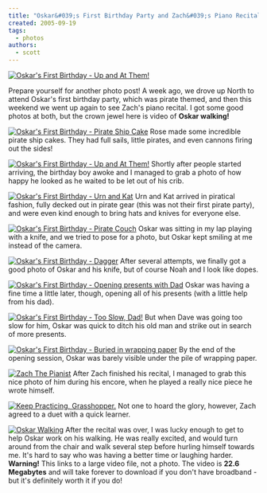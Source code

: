 ```yaml
---
title: "Oskar&#039;s First Birthday Party and Zach&#039;s Piano Recital"
created: 2005-09-19
tags:
  - photos
authors:
  - scott
---
```


[![Oskar's First Birthday - Up and At Them!](/images/IMG_2875.jpg)](http://www.spaceninja.local/gallery/oskar/IMG_2875.jpg "Photo Sharing")

Prepare yourself for another photo post! A week ago, we drove up North to attend Oskar's first birthday party, which was pirate themed, and then this weekend we went up again to see Zach's piano recital. I got some good photos at both, but the crown jewel here is video of **Oskar walking!**

[![Oskar's First Birthday - Pirate Ship Cake](/images/IMG_2872.jpg)](http://www.spaceninja.local/gallery/oskar/IMG_2872.jpg "Photo Sharing") Rose made some incredible pirate ship cakes. They had full sails, little pirates, and even cannons firing out the sides!

[![Oskar's First Birthday - Up and At Them!](/images/IMG_2875.jpg)](http://www.spaceninja.local/gallery/oskar/IMG_2875.jpg "Photo Sharing") Shortly after people started arriving, the birthday boy awoke and I managed to grab a photo of how happy he looked as he waited to be let out of his crib.

[![Oskar's First Birthday - Urn and Kat](/images/IMG_2878.jpg)](http://www.spaceninja.local/gallery/oskar/IMG_2878.jpg "Photo Sharing") Urn and Kat arrived in piratical fashion, fully decked out in pirate gear (this was not their first pirate party), and were even kind enough to bring hats and knives for everyone else.

[![Oskar's First Birthday - Pirate Couch](/images/IMG_2880.jpg)](http://www.spaceninja.local/gallery/oskar/IMG_2880.jpg "Photo Sharing") Oskar was sitting in my lap playing with a knife, and we tried to pose for a photo, but Oskar kept smiling at me instead of the camera.

[![Oskar's First Birthday - Dagger](/images/IMG_2882.jpg)](http://www.spaceninja.local/gallery/oskar/IMG_2882.jpg "Photo Sharing") After several attempts, we finally got a good photo of Oskar and his knife, but of course Noah and I look like dopes.

[![Oskar's First Birthday - Opening presents with Dad](/images/IMG_2895.jpg)](http://www.spaceninja.local/gallery/oskar/IMG_2895.jpg "Photo Sharing") Oskar was having a fine time a little later, though, opening all of his presents (with a little help from his dad).

[![Oskar's First Birthday - Too Slow, Dad!](/images/IMG_2893.jpg)](http://www.spaceninja.local/gallery/oskar/IMG_2893.jpg "Photo Sharing") But when Dave was going too slow for him, Oskar was quick to ditch his old man and strike out in search of more presents.

[![Oskar's First Birthday - Buried in wrapping paper](/images/IMG_2901.jpg)](http://www.spaceninja.local/gallery/oskar/IMG_2901.jpg "Photo Sharing") By the end of the opening session, Oskar was barely visible under the pile of wrapping paper.

[![Zach The Pianist](/images/IMG_2926.jpg)](http://www.spaceninja.local/gallery/zachs-recital-sept2005/IMG_2926.jpg "Photo Sharing") After Zach finished his recital, I managed to grab this nice photo of him during his encore, when he played a really nice piece he wrote himself.

[![Keep Practicing, Grasshopper.](/images/IMG_2934.jpg)](http://www.spaceninja.local/gallery/zachs-recital-sept2005/IMG_2934.jpg "Photo Sharing") Not one to hoard the glory, however, Zach agreed to a duet with a quick learner.

[![Oskar Walking](/images/MVI_2936.jpg)](http://spaceninja.local/movies/oskar_walk.avi "Photo Sharing") After the recital was over, I was lucky enough to get to help Oskar work on his walking. He was really excited, and would turn around from the chair and walk several step before hurling himself towards me. It's hard to say who was having a better time or laughing harder. **Warning!** This links to a large video file, not a photo. The video is **22.6 Megabytes** and will take forever to download if you don't have broadband - but it's definitely worth it if you do!
